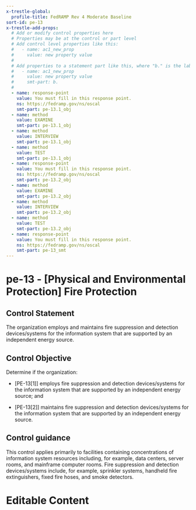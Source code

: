 ```yaml
---
x-trestle-global:
  profile-title: FedRAMP Rev 4 Moderate Baseline
sort-id: pe-13
x-trestle-add-props:
  # Add or modify control properties here
  # Properties may be at the control or part level
  # Add control level properties like this:
  #   - name: ac1_new_prop
  #     value: new property value
  #
  # Add properties to a statement part like this, where "b." is the label of the target statement part
  #   - name: ac1_new_prop
  #     value: new property value
  #     smt-part: b.
  #
  - name: response-point
    value: You must fill in this response point.
    ns: https://fedramp.gov/ns/oscal
    smt-part: pe-13.1_obj
  - name: method
    value: EXAMINE
    smt-part: pe-13.1_obj
  - name: method
    value: INTERVIEW
    smt-part: pe-13.1_obj
  - name: method
    value: TEST
    smt-part: pe-13.1_obj
  - name: response-point
    value: You must fill in this response point.
    ns: https://fedramp.gov/ns/oscal
    smt-part: pe-13.2_obj
  - name: method
    value: EXAMINE
    smt-part: pe-13.2_obj
  - name: method
    value: INTERVIEW
    smt-part: pe-13.2_obj
  - name: method
    value: TEST
    smt-part: pe-13.2_obj
  - name: response-point
    value: You must fill in this response point.
    ns: https://fedramp.gov/ns/oscal
    smt-part: pe-13_smt
---
```


# pe-13 - \[Physical and Environmental Protection\] Fire Protection

## Control Statement

The organization employs and maintains fire suppression and detection devices/systems for the information system that are supported by an independent energy source.

## Control Objective

Determine if the organization:

- \[PE-13[1]\] employs fire suppression and detection devices/systems for the information system that are supported by an independent energy source; and

- \[PE-13[2]\] maintains fire suppression and detection devices/systems for the information system that are supported by an independent energy source.

## Control guidance

This control applies primarily to facilities containing concentrations of information system resources including, for example, data centers, server rooms, and mainframe computer rooms. Fire suppression and detection devices/systems include, for example, sprinkler systems, handheld fire extinguishers, fixed fire hoses, and smoke detectors.

# Editable Content

<!-- Make additions and edits below -->
<!-- The above represents the contents of the control as received by the profile, prior to additions. -->
<!-- If the profile makes additions to the control, they will appear below. -->
<!-- The above markdown may not be edited but you may edit the content below, and/or introduce new additions to be made by the profile. -->
<!-- If there is a yaml header at the top, parameter values may be edited. Use --set-parameters to incorporate the changes during assembly. -->
<!-- The content here will then replace what is in the profile for this control, after running profile-assemble. -->
<!-- The added parts in the profile for this control are below.  You may edit them and/or add new ones. -->
<!-- Each addition must have a heading either of the form ## Control my_addition_name -->
<!-- or ## Part a. (where the a. refers to one of the control statement labels.) -->
<!-- "## Control" parts are new parts added after the statement part. -->
<!-- "## Part" parts are new parts added into the top-level statement part with that label. -->
<!-- Subparts may be added with nested hash levels of the form ### My Subpart Name -->
<!-- underneath the parent ## Control or ## Part being added -->
<!-- See https://ibm.github.io/compliance-trestle/tutorials/ssp_profile_catalog_authoring/ssp_profile_catalog_authoring for guidance. -->
